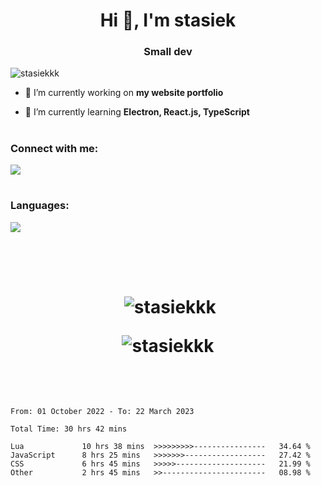 <h1 align="center">Hi 👋, I'm stasiek</h1>
<h3 align="center">Small dev</h3>

<p align="left"> <img src="https://komarev.com/ghpvc/?username=stasiekkk&label=Profile%20views&color=1e1e1e&style=flat" alt="stasiekkk" /> </p>

- 🔭 I’m currently working on **my website portfolio**

- 🌱 I’m currently learning **Electron, React.js, TypeScript**

<h1></h1>

<h3 align="left">Connect with me:</h3>
<p align="left">
  <a href="https://discord.gg/nyWZnmNQSN" target="blank">
    <img src="https://skillicons.dev/icons?i=discord" />
  </a>
</p>

<h1></h1>

<h3 align="left">Languages:</h3>
<p align="left"> 
  <a href="https://skillicons.dev">
    <img src="https://skillicons.dev/icons?i=mysql,php,py,ts,js" />
  </a> 
</p>

<h1></h1>

<h1>&nbsp;<p align="center">&nbsp;<img align="center" src="https://github-readme-stats.vercel.app/api?username=stasiekkk&show_icons=true&theme=dark&locale=en" alt="stasiekkk" /></p>

<p align="center"><img align="center" src="https://github-readme-stats.vercel.app/api/top-langs?username=stasiekkk&show_icons=true&theme=dark&locale=en" alt="stasiekkk" /></p>&nbsp;</h1>

</p>

<!--START_SECTION:waka-->

```text
From: 01 October 2022 - To: 22 March 2023

Total Time: 30 hrs 42 mins

Lua             10 hrs 38 mins  >>>>>>>>>----------------   34.64 %
JavaScript      8 hrs 25 mins   >>>>>>>------------------   27.42 %
CSS             6 hrs 45 mins   >>>>>--------------------   21.99 %
Other           2 hrs 45 mins   >>-----------------------   08.98 %
```

<!--END_SECTION:waka-->
